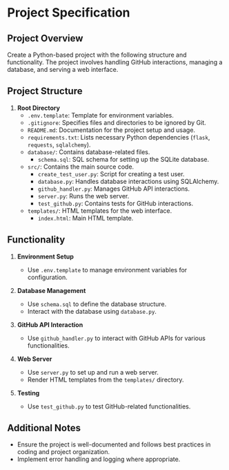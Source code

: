 # Project Specification

## Project Overview

Create a Python-based project with the following structure and functionality. The project involves handling GitHub interactions, managing a database, and serving a web interface.

## Project Structure

1. **Root Directory**
   - `.env.template`: Template for environment variables.
   - `.gitignore`: Specifies files and directories to be ignored by Git.
   - `README.md`: Documentation for the project setup and usage.
   - `requirements.txt`: Lists necessary Python dependencies (`flask`, `requests`, `sqlalchemy`).
   - `database/`: Contains database-related files.
     - `schema.sql`: SQL schema for setting up the SQLite database.
   - `src/`: Contains the main source code.
     - `create_test_user.py`: Script for creating a test user.
     - `database.py`: Handles database interactions using SQLAlchemy.
     - `github_handler.py`: Manages GitHub API interactions.
     - `server.py`: Runs the web server.
     - `test_github.py`: Contains tests for GitHub interactions.
   - `templates/`: HTML templates for the web interface.
     - `index.html`: Main HTML template.

## Functionality

1. **Environment Setup**
   - Use `.env.template` to manage environment variables for configuration.

2. **Database Management**
   - Use `schema.sql` to define the database structure.
   - Interact with the database using `database.py`.

3. **GitHub API Interaction**
   - Use `github_handler.py` to interact with GitHub APIs for various functionalities.

4. **Web Server**
   - Use `server.py` to set up and run a web server.
   - Render HTML templates from the `templates/` directory.

5. **Testing**
   - Use `test_github.py` to test GitHub-related functionalities.

## Additional Notes

- Ensure the project is well-documented and follows best practices in coding and project organization.
- Implement error handling and logging where appropriate.

